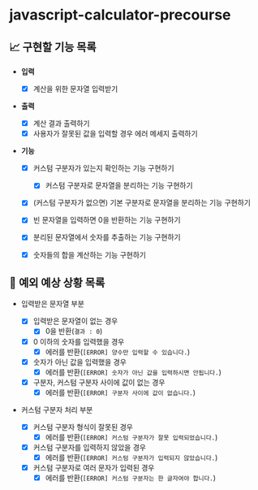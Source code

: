 # javascript-calculator-precourse

## 📈 구현할 기능 목록

- **입력**

  - [x] 계산을 위한 문자열 입력받기

- **출력**

  - [x] 계산 결과 출력하기
  - [x] 사용자가 잘못된 값을 입력할 경우 에러 메세지 출력하기

- **기능**

  - [x] 커스텀 구분자가 있는지 확인하는 기능 구현하기
    - [x] 커스텀 구분자로 문자열을 분리하는 기능 구현하기
  - [x] (커스텀 구분자가 없으면) 기본 구분자로 문자열을 분리하는 기능 구현하기

  - [x] 빈 문자열을 입력하면 0을 반환하는 기능 구현하기
  - [x] 분리된 문자열에서 숫자를 추출하는 기능 구현하기
  - [x] 숫자들의 합을 계산하는 기능 구현하기

## 🎯 예외 예상 상황 목록

- 입력받은 문자열 부분

  - [x] 입력받은 문자열이 없는 경우
    - [x] 0을 반환(`결과 : 0`)
  - [x] 0 이하의 숫자를 입력했을 경우
    - [x] 에러를 반환(`[ERROR] 양수만 입력할 수 있습니다.`)
  - [x] 숫자가 아닌 값을 입력했을 경우
    - [x] 에러를 반환(`[ERROR] 숫자가 아닌 값을 입력하시면 안됩니다.`)
  - [x] 구분자, 커스텀 구분자 사이에 값이 없는 경우
    - [x] 에러를 반환(`[ERROR] 구분자 사이에 값이 없습니다.`)

- 커스텀 구분자 처리 부분

  - [x] 커스텀 구분자 형식이 잘못된 경우
    - [x] 에러를 반환(`[ERROR] 커스텀 구분자가 잘못 입력되었습니다.`)
  - [x] 커스텀 구분자를 입력하지 않았을 경우
    - [x] 에러를 반환(`[ERROR] 커스텀 구분자가 입력되지 않았습니다.`)
  - [x] 커스텀 구분자로 여러 문자가 입력된 경우
    - [x] 에러를 반환(`[ERROR] 커스텀 구분자는 한 글자여야 합니다.`)
